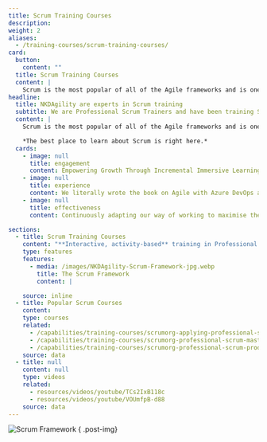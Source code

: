 ```yaml
---
title: Scrum Training Courses
description:
weight: 2
aliases:
  - /training-courses/scrum-training-courses/
card:
  button:
    content: ""
  title: Scrum Training Courses
  content: |
    Scrum is the most popular of all of the Agile frameworks and is one of the most flexible with only five values, three accountabilities, three artefacts with their respective commitments, and five events.
headline:
  title: NKDAgility are experts in Scrum training
  subtitle: We are Professional Scrum Trainers and have been training Scrum for over 15 years.
  content: |
    Scrum is the most popular of all of the Agile frameworks and is one of the most flexible with only five values, three accountabilities, three artefacts with their respective commitments, and five events. The best place to read about Scrum is through the Scrum Guide. 

    *The best place to learn about Scrum is right here.*
  cards:
    - image: null
      title: engagement
      content: Empowering Growth Through Incremental Immersive Learning, Outcome-Based Assignments, and Facilitated Reflections.
    - image: null
      title: experience
      content: We literally wrote the book on Agile with Azure DevOps and spent 15 years in the field as Developer, DevOps Consultant, and Agile Coach.
    - image: null
      title: effectiveness
      content: Continuously adapting our way of working to maximise the value for all participants of our training.

sections:
  - title: Scrum Training Courses
    content: "**Interactive, activity-based** training in Professional Scrum and complementary practices for various learning levels, roles and needs. NKDAgility offers professional Scrum training, and professional Scrum training courses that Scrum.org accredits."
    type: features
    features:
      - media: /images/NKDAgility-Scrum-Framework-jpg.webp
        title: The Scrum Framework
        content: |

    source: inline
  - title: Popular Scrum Courses
    content:
    type: courses
    related:
      - /capabilities/training-courses/scrumorg-applying-professional-scrum/
      - /capabilities/training-courses/scrumorg-professional-scrum-master/
      - /capabilities/training-courses/scrumorg-professional-scrum-product-owner/
    source: data
  - title: null
    content: null
    type: videos
    related:
      - resources/videos/youtube/TCs2IxB118c
      - resources/videos/youtube/VOUmfpB-d88
    source: data
---
```


![Scrum Framework](/images/NKDAgility-Scrum-Framework-jpg.webp)
{ .post-img}
